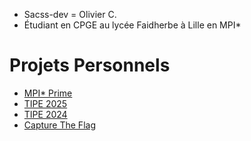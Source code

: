 - Sacss-dev = Olivier C.
- Étudiant en CPGE au lycée Faidherbe à Lille en MPI*


# Projets Personnels
  * [MPI* Prime](https://github.com/Mpi-Prime/MPI_Prime)
  * [TIPE 2025](https://github.com/Sacss-dev/TIPE_2025)
  * [TIPE 2024](https://github.com/Sacss-dev/TIPE_2024)
  * [Capture The Flag](https://framagit.org/Sacss/projet-ocaml-2023-martinet-gobron-caffier)

